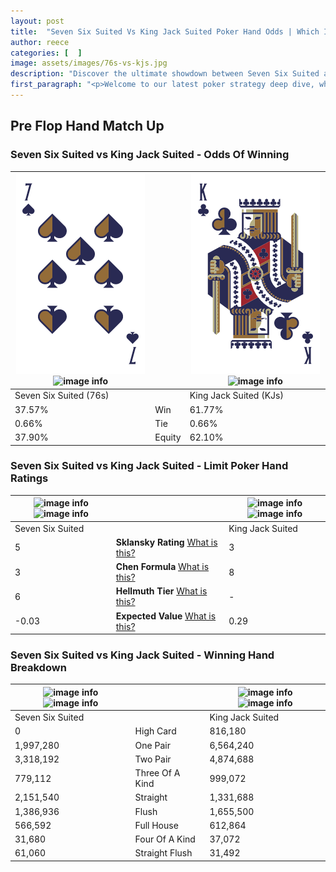 ```yaml
---
layout: post
title:  "Seven Six Suited Vs King Jack Suited Poker Hand Odds | Which Is The Better Hand In Poker? A Complete Guide"
author: reece
categories: [  ]
image: assets/images/76s-vs-kjs.jpg
description: "Discover the ultimate showdown between Seven Six Suited and King Jack Suited in poker! Uncover the odds, strategies, and scenarios where one hand triumphs over the other. Get ready to up your poker game with this thrilling analysis."
first_paragraph: "<p>Welcome to our latest poker strategy deep dive, where we're pitting two distinct hands against each other in a high-stakes showdown: Seven Six Suited vs King Jack Suited.</p><p>In the dynamic world of poker, every decision counts, and knowing which hand holds the upper hand is key to your success at the table.</p><p>In this article, we'll dissect these two hands, explore the scenarios where one dominates the other, and equip you with the knowledge to make strategic choices that can tip the odds in your favor.</p><p>Get ready to unravel the intriguing dynamics of these poker hands and elevate your game to new heights.</p>"
---
```




[comment]: # (sp0)

## Pre Flop Hand Match Up

<div class="table hand-ratings" markdown="1"> 



### Seven Six Suited vs King Jack Suited - Odds Of Winning


    
| ![image info](assets/images/hand1/7.png) ![image info](assets/images/hand1/6s.png) |  | ![image info](assets/images/hand2/k.png) ![image info](assets/images/hand2/js.png) |
| -------- | -------- | -------- |
| Seven Six Suited (76s) |  | King Jack Suited (KJs) |
| 37.57% | Win | 61.77% |
| 0.66% | Tie | 0.66% |
| 37.90% | Equity | 62.10% |




[comment]: # (sp1)



### Seven Six Suited vs King Jack Suited - Limit Poker Hand Ratings


    
| ![image info](https://www.riverpairs.com/assets/images/hand1/7.png) ![image info](https://www.riverpairs.com/assets/images/hand1/6s.png) |  | ![image info](https://www.riverpairs.com/assets/images/hand2/k.png) ![image info](https://www.riverpairs.com/assets/images/hand2/js.png) |
| -------- | -------- | -------- |
| Seven Six Suited |  | King Jack Suited |
| 5 | **Sklansky Rating** [What is this?](/sklansky-rating-explained) | 3 |
| 3 | **Chen Formula** [What is this?](/chen-formula-explained) | 8 |
| 6 | **Hellmuth Tier** [What is this?](/Hellmuth-tier-explained) | - |
| -0.03 | **Expected Value** [What is this?](/expected-value-explained) | 0.29 |




[comment]: # (sp2)



### Seven Six Suited vs King Jack Suited - Winning Hand Breakdown


    
| ![image info](https://www.riverpairs.com/assets/images/hand1/7.png) ![image info](https://www.riverpairs.com/assets/images/hand1/6s.png) |  | ![image info](https://www.riverpairs.com/assets/images/hand2/k.png) ![image info](https://www.riverpairs.com/assets/images/hand2/js.png) |
| -------- | -------- | -------- |
| Seven Six Suited |  | King Jack Suited |
| 0 | High Card | 816,180 |
| 1,997,280 | One Pair | 6,564,240 |
| 3,318,192 | Two Pair | 4,874,688 |
| 779,112 | Three Of A Kind | 999,072 |
| 2,151,540 | Straight | 1,331,688 |
| 1,386,936 | Flush | 1,655,500 |
| 566,592 | Full House | 612,864 |
| 31,680 | Four Of A Kind | 37,072 |
| 61,060 | Straight Flush | 31,492 |




[comment]: # (sp3)



</div>

[comment]: # (sp4)



[comment]: # (sp5)

